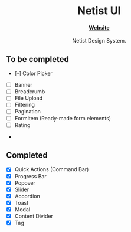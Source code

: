 <h1 align="center">
  Netist UI
</h1>

<h4 align="center">
 <a href="https://netist.net">Website</a>
</h4>

<p align="center">
  Netist Design System.
</p>


## To be completed
- [-] Color Picker
- [ ] Banner
- [ ] Breadcrumb
- [ ] File Upload
- [ ] Filtering
- [ ] Pagination
- [ ] FormItem (Ready-made form elements)
- [ ] Rating
- 
## Completed
- [x] Quick Actions (Command Bar)
- [x] Progress Bar
- [x] Popover
- [x] Slider
- [x] Accordion
- [x] Toast
- [x] Modal
- [x] Content Divider
- [x] Tag
